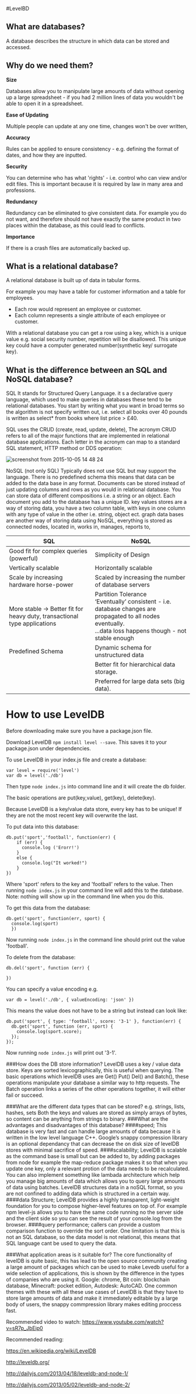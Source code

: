 #LevelBD

## What are databases?

A database describes the structure in which data can be stored and accessed.

## Why do we need them?

**Size**

Databases allow you to manipulate large amounts of data without opening up a large spreadsheet - if you had 2 million lines of data you wouldn't be able to open it in a spreadsheet.

**Ease of Updating**

Multiple people can update at any one time, changes won't be over written,

**Accuracy**

Rules can be applied to ensure consistency - e.g. defining the format of dates, and how they are inputted.  

**Security**

You can determine who has what 'rights' - i.e. control who can view and/or edit files. This is important because it is required by law in many area and professions.

**Redundancy**

Redundancy can be eliminated to give consistent data. For example you do not want, and therefore should not have exactly the same product in two places within the database, as this could lead to conflicts.

**Importance**

If there is a crash files are automatically backed up.



## What is a relational database?

A relational database is built up of data in tabular forms.

For example you may have a table for customer information and a table for employees.
- Each row would represent an employee or customer.
- Each column represents a single attribute of each employee or customer.

With a relational database you can get a row using a key, which is a unique value e.g. social security number, repetition will be disallowed. This unique key could have a computer generated number(synthetic key/ surrogate key).


## What is the difference between an SQL and NoSQL database?

SQL
It stands for Structured Query Language. it s a declarative query language, which used to make queries in databases these tend to be relational databases. You start by writing what you want in broad terms so the algorithm is not specify written out, i.e. select all books over 40 pounds is written as select* from books where list price > £40.

SQL uses the CRUD (create, read, update, delete),
The acronym CRUD refers to all of the major functions that are implemented in relational database applications. Each letter in the acronym can map to a standard SQL statement, HTTP method or DDS operation:

![screenshot from 2015-10-05 14 48 24](https://cloud.githubusercontent.com/assets/13470325/10281996/2ce3dbb0-6b70-11e5-89d7-8bd340e5fb9c.png)

NoSQL (not only SQL)
Typically does not use SQL but may support the language. There is no predefined schema this means that data can be added to the data base in any format. Documents can be stored instead of just updating columns and rows as you would in relational database. You can store data of different compositions i.e. a string or an object. Each document you add to the database has a unique ID.
key values stores are a way of storing data, you have a two column table, with keys in one column with any type of value in the other i.e. string, object ect.
graph data bases are another way of storing data using NoSQL, everything is stored as connected nodes, located in, works in, manages, reports to,  

| **SQL**  | **NoSQL**  |
| ------------- | ------------- |
| Good fit for complex queries (powerful) | Simplicity of Design |
| Vertically scalable | Horizontally scalable  |
| Scale by increasing hardware horse-power | Scaled by increasing the number of database servers |
| More stable → Better fit for heavy duty, transactional type applications | Partition Tolerance <br> ‘Eventually’ consistent - i.e. database changes are propagated to all nodes eventually. <br> ...data loss happens though - not stable enough |
| Predefined Schema | Dynamic schema for unstructured data |
| | Better fit for hierarchical data storage. |
| | Preferred for large data sets (big data). |


# How to use LevelDB

Before downloading make sure you have a package.json file.

Download LevelDB ```npm install level --save```.
This saves it to your package.json under dependencies.

To use LevelDB in your index.js file and create a database:
```
var level = require('level')
var db = level('./db')
```

Then type ```node index.js``` into command line and it will create the db folder.

The basic operations are put(key,value), get(key), delete(key).

Because LevelDB is a key/value data store, every key has to be unique! If they are not the most recent key will overwrite the last.

To put data into this database:

```
db.put('sport','football', function(err) {
    if (err) {
      console.log ('Erorr!')
    }
    else {
      console.log("It worked!")
    }
})
```

Where 'sport' refers to the key and 'football' refers to the value. Then running ```node index.js``` in your command line will add this to the database. Note: nothing will show up in the command line when you do this.

To get this data from the database:

```
db.get('sport', function(err, sport) {
  console.log(sport)
  })
```

Now running ```node index.js``` in the command line should print out the value 'football'.

To delete from the database:
```
db.del('sport', function (err) {

})
```

You can specify a value encoding e.g.
```
var db = level('./db', { valueEncoding: 'json' })
```
This means the value does not have to be a string but instead can look like:
```
db.put('sport', { type: 'football', score: '3-1' }, function(err) {
  db.get('sport', function (err, sport) {
    console.log(sport.score);
  });
});
```
Now running ```node index.js``` will print out '3-1'.

###How does the DB store information? 
LevelDB uses a key / value data store. Keys are sorted lexicographically, this is useful when querying. The basic operations which levelDB uses are Get() Put() Del() and Batch(), these operations manipulate your database a similar way to http requests. The Batch operation links a series of the other operations together, it will either fail or succeed. 

###What are the different data types that can be stored? e.g. strings, lists, hashes, sets
Both the keys and values are stored as simply arrays of bytes, so content can be anything from strings to binary.
###What are the advantages and disadvantages of this database? 
####speed;
This database is very fast and can handle large amounts of data because it is written in the low level language C++. Google’s snappy compression library is an optional dependancy that can decrease the on disk size of levelDB stores with minimal sacrifice of speed. 
####scalability;
LevelDB is scalable as the command base is small but can be added to, by adding packages from node for example the map-reduce package makes it so that when you update one key, only a relevant protion of the data needs to be recalculated. You can also implement something like lambada architecture which help you manage big amounts of data which allows you to query large amounts of data using batches. LevelDB structures data in a noSQL format, so you are not confined to adding data which is structured in a certain way.
####data Structure;
LevelDB provides a highly transparent, light-weight foundation for you to compose higher-level features on top of. For example npm level-js allows you to have the same code running no the server side and the client side so you can see the result of your console.log from the browser.
####query performance;
callers can provide a custom comparison function to override the sort order. One limitation is that this is not an SQL database, so the data model is not relational, this means that SQL language cant be used to query the data. 

###What application areas is it suitable for?
The core functionality of levelDB is quite basic, this has lead to the open source community creating a large amount of packages which can be used to make Levedb useful for a wide selection of applications, this is shown by the difference in the types of companies who are using it. Google: chrome, Bit coin: blockchain database, Minecraft: pocket edition, Autodesk: AutoCAD. One common themes with these with all these use cases of LevelDB is that they have to store large amounts of data and make it immediately editable by a large body of users, the snappy commpression library makes editing proccess fast.

Recommended video to watch: https://www.youtube.com/watch?v=sR7p_JbEip0

Recommended reading:

https://en.wikipedia.org/wiki/LevelDB

http://leveldb.org/

http://dailyjs.com/2013/04/18/leveldb-and-node-1/

http://dailyjs.com/2013/05/02/leveldb-and-node-2/

